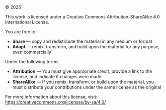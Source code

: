 © 2025

This work is licensed under a Creative Commons Attribution-ShareAlike 4.0 International License.

You are free to:
- **Share** — copy and redistribute the material in any medium or format
- **Adapt** — remix, transform, and build upon the material for any purpose, even commercially

Under the following terms:
- **Attribution** — You must give appropriate credit, provide a link to the license, and indicate if changes were made
- **ShareAlike** — If you remix, transform, or build upon the material, you must distribute your contributions under the same license as the original

For more information about this license, visit: https://creativecommons.org/licenses/by-sa/4.0/
